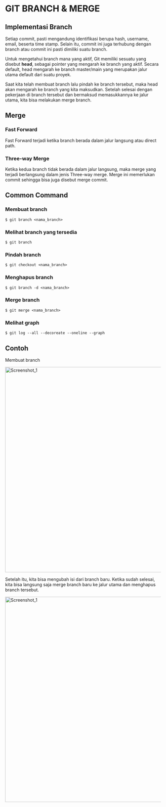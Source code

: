 # GIT BRANCH & MERGE

## Implementasi Branch

Setiap commit, pasti mengandung identifikasi berupa hash, username, email, beserta time stamp. Selain itu, commit ini juga terhubung dengan branch atau commit ini pasti dimiliki suatu branch.

Untuk mengetahui branch mana yang aktif, Git memiliki sesuatu yang disebut **head**, sebagai pointer yang mengarah ke branch yang aktif. Secara default, head mengarah ke branch master/main yang merupakan jalur utama default dari suatu proyek.

Saat kita telah membuat branch lalu pindah ke branch tersebut, maka head akan mengarah ke branch yang kita maksudkan. Setelah selesai dengan pekerjaan di branch tersebut dan bermaksud memasukkannya ke jalur utama, kita bisa melakukan merge branch.

## Merge

### Fast Forward

Fast Forward terjadi ketika branch berada dalam jalur langsung atau direct path.

### Three-way Merge

Ketika kedua branch tidak berada dalam jalur langsung, maka merge yang terjadi berlangsung dalam jenis Three-way merge. Merge ini memerlukan commit sehingga bisa juga disebut merge commit.

## Common Command

### Membuat branch

~~~
$ git branch <nama_branch>
~~~

### Melihat branch yang tersedia

~~~
$ git branch
~~~

### Pindah branch

~~~
$ git checkout <nama_branch>
~~~

### Menghapus branch  

~~~
$ git branch -d <nama_branch>
~~~

### Merge branch

~~~
$ git merge <nama_branch>
~~~

### Melihat graph

~~~
$ git log --all --decoreate --oneline --graph
~~~

## Contoh

Membuat branch

<img width="664" alt="Screenshot_1" src="https://user-images.githubusercontent.com/113768772/215325338-742c49f5-17ee-4b12-abf3-9976ce03dbcd.png">

Setelah itu, kita bisa mengubah isi dari branch baru. Ketika sudah selesai, kita bisa langsung saja merge branch baru ke jalur utama dan menghapus branch tersebut.  

<img width="664" alt="Screenshot_1" src="https://user-images.githubusercontent.com/113768772/215327624-36947cb8-c3b2-4e1f-b802-b6de7889b822.png">
